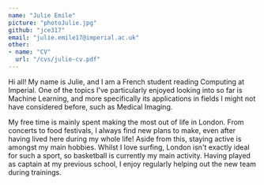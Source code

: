 ```yaml
---
name: "Julie Emile"
picture: "photoJulie.jpg"
github: "jce317"
email: "julie.emile17@imperial.ac.uk"
other: 
- name: "CV"
  url: "/cvs/julie-cv.pdf"
---
```


Hi all! My name is Julie, and I am a French student reading Computing at Imperial. One of the topics I've particularly enjoyed looking into so far is Machine Learning, and more specifically its applications in fields I might not have considered before, such as Medical Imaging. 

My free time is mainly spent making the most out of life in London. From concerts to food festivals, I always find new plans to make, even after having lived here during my whole life! Aside from this, staying active is amongst my main hobbies. Whilst I love surfing, London isn't exactly ideal for such a sport, so basketball is currently my main activity. Having played as captain at my previous school, I enjoy regularly helping out the new team during trainings.








